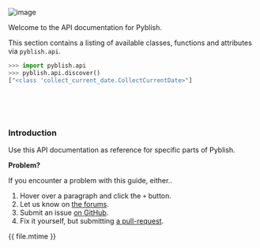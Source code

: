 ![image](https://cloud.githubusercontent.com/assets/2152766/6998101/5c13946c-dbcd-11e4-968b-b357b7c60a06.png)

Welcome to the API documentation for Pyblish.

This section contains a listing of available classes, functions and attributes via `pyblish.api`.

```python
>>> import pyblish.api
>>> pyblish.api.discover()
["<class 'collect_current_date.CollectCurrentDate>"]
```

<br>
<br>
<br>

### Introduction

Use this API documentation as reference for specific parts of Pyblish.

**Problem?**

If you encounter a problem with this guide, either..

1. Hover over a paragraph and click the `+` button.
2. Let us know on [the forums](http://forums.pyblish.com).
3. Submit an issue [on GitHub](https://github.com/pyblish/apidocs).
4. Fix it yourself, but submitting [a pull-request](https://github.com/pyblish/apidocs).

<div class="modified-date">{{ file.mtime }}</div>